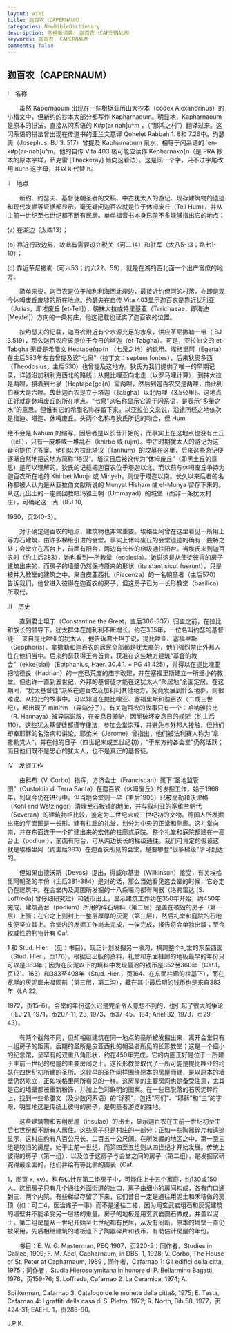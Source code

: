 ```yaml
---
layout: wiki
title: 迦百农（CAPERNAUM）
categories: NewBibleDictionary
description: 圣经新词典: 迦百农（CAPERNAUM）
keywords: 迦百农, CAPERNAUM
comments: false
---
```


## 迦百农（CAPERNAUM）

Ⅰ　名称

　　虽然 Kapernaoum 出现在一些根据亚历山大抄本（codex Alexandrinus）的小楷文中，但新约的抄本大部分都写作 Kapharnaoum。明显地，Kapharnaoum 是原本的拼法，直接从闪系语的 K#p{ar nah]u^m ，（“那鸿之村”）翻译过来。这闪系语的拼法曾出现在传道书的亚兰文意译 Qohelet Rabbah 1. 8和 7.26中。约瑟夫（Josephus, BJ 3. 517）曾提及 Kapharnaoum 泉水，相等于闪系语的 `en-k#p{ar-nah]u^m。他的自传 Vita 403 极可能应读作 Kepharnako{n（是 PRA 抄本的原本字样，萨克雷 [Thackeray] 倾向这看法）。这是同一个字，只不过字尾改用 nu^n 这字母，并以 k 代替 h。

Ⅱ　地点

　　新约、约瑟夫、基督徒朝圣者的文稿、中古犹太人的游记、现存建筑物的遗迹和现代发掘等证据都显示，毫无疑问迦百农就是位于休呣废丘（Tell Hum），并从主前一世纪至七世纪都不断有民居。单单福音书本身已差不多能够指出它的地点：

(a) 在湖边（太四13）；

(b) 靠近行政边界，故此有需要设立税关（可二14）和驻军（太八5-13；路七1-10）；

(c) 靠近革尼撒勒（可六53；约六22、59），就是在湖的西北面一个出产富庶的地方。

　　简单来说，迦百农是位于加利利海西北岸边，最接近约但河的村落，亦即是现今休呣废丘废墟的所在地点。约瑟夫在自传 Vita 403显示迦百农是靠近犹利亚（Julias，即埃废丘 [et-Tell]），朝抹大拉或特里基亚（Tarichaeae，即海迪 [Mejdel]）方向的一条村庄，他这记载也证实了迦百农的位置。

　　按约瑟夫的记载，迦百农附近有个水源充足的水泉，供应革尼撒勒一带（ BJ 3.519），那么迦百农应该是位于今日的塔迦（et-Tabgha）。可是，亚拉伯文的 et-Tabgha 无疑是希腊文 Heptape{go{n （七泉之地）的讹用。埃格里阿（Egeria）在主后383年左右曾提及这“七泉”（拉丁文：septem fontes），后来狄奥多西（Theodosius，主后530）也曾提及这地方。狄氏为我们提供了唯一的早期记录，详述沿加利利海西北的路线；从提比哩亚向北走（以罗马哩计算），到抹大拉是两哩，接着到七泉（Heptape{go{n）需两哩，然后到迦百农又是两哩，由此到伯赛大是六哩。故此迦百农是立于塔迦（Tabgha）以北两哩（3.5公里）。这地点正好就是休呣废丘的所在地点。“七泉”这名称显示它源于闪系语，是表示“多量之水”的意思。但惟有它的希腊名称存留下来。以亚拉伯文来说，沿途所经之地依次是梅迪、塔迦、休呣废丘。头两个名称与狄氏所记的吻合，但 Hum

绝不会是 Nahum 的缩写，因后者是以长音开始的，而事实上在这地点也没有土丘（tell），只有一废堆或一堆乱石（khirbe 或 rujm）。中古时期犹太人的游记为这疑问提供了答案。他们以为拉比塔汉（Tanhum）的坟墓在这里，后来这些游记便逐渐自然地把这地方简称“塔汉”。塔汉日后被讹传为“休呣废丘”（即黑土丘的意思）是可以理解的。狄氏的记载把迦百农位于塔迦以北，而以前与休呣废丘争持为迦百农所在地的 Khirbet Munja 或 Minyeh，则位于塔迦以南。长久以来后者的名称都被人认为是从亚拉伯文献所说的 Munyat Hisham 或 el-Munya 留存下来的。从这儿出土的一座属回教暗玛雅王朝（Ummayad）的城堡（而非一条犹太村庄），可确定这一点（IEJ 10,

1960，页240-3）。

　　对于确定迦百农的地点，建筑物也非常重要。埃格里阿曾在这里看见一所用上等方石建筑，由许多梯级引进的会堂。事实上休呣废丘的会堂遗迹的确有一独特之处；会堂立在高台上，前面有阳台，两边有长长的梯级通往阳台。当埃氏来到迦百农时（约主后383），她也看到一所教堂（ecclesia）。她说这是从使徒彼得的房子建筑出来的，而房子的墙壁仍然保持原来的形状（ita stant sicut fuerunt），只是被并入教堂的建筑之中。来自皮亚西扎（Piacenza）的一名朝圣者（主后570）告诉我们，他曾进入彼得在迦百农的房子，但这房子已为一长形教堂（basilica）所取代。

Ⅲ　历史

　　直到君士坦丁（Constantine the Great，主后306-337）归主之前，在拉比和族长的领导下，犹太群体在加利利不断增长。约在335年，一位名叫约瑟的基督徒──来自提比哩亚的犹太人，他告诉君士坦丁说，提比哩亚、塞福里斯（Sepphoris）、拿撒勒和迦百农的居民全部都是犹太裔的，他们强烈禁止外邦人住在他们当中。后来约瑟获得王帝首肯，获准在这些地方建筑“基督的教会”（ekke{siai）（Epiphanius, Haer. 30.4.1. = PG 41.425），并得以在提比哩亚把哈德良（Hadrian）的一座已荒废的庙宇改建，并在塞福里斯建立一所细小的教堂。但也许一直到五世纪，外邦的基督徒才能在这犹太人“聚居地”全面定居。在这期间，“犹太基督徒”派系在迦百农及加利利其他地方，究竟发展到什么地步，则很难说。从拉比的故事中，可以知道在提比哩亚、塞福里斯和迦百农（二或三世纪），都出现了 mini^m （异端分子）。有关迦百农的故事只有一个：哈纳雅拉比（R. Hannaya）被异端说服，在安息日骑驴，因而破坏安息日的规矩（约主后110）。这些犹太基督徒都谨守律法，参加会堂崇拜，并避免与外邦人接触，但他们却奉耶稣的名治病和讲论。耶柔米（Jerome）曾指出，他们被法利赛人称为“拿撒勒党人”，并在他的日子（四世纪末或五世纪初），“于东方的各会堂”仍然活跃；而且他们既不是忠心的犹太人，也不是真正的基督徒。

Ⅳ　发掘工作

　　由科布（V. Corbo）指挥，方济会士（Franciscan）属下“圣地监管图”（Custoldia di Terra Santa）在迦百农（休呣废丘）的发掘工作，始于1968年，到现今仍在进行中。但当地会堂则一早（主后1905）已被高勒和沃津格（Kohl and Watzinger）清理至石板铺的地面，并与叙利亚的塞维兰朝代（Severan）的建筑物相比较，鉴定为二世纪末或三世纪初的文物。德国人所发掘出来的平面图是一长形、建有柱廊的礼堂，划分为中央的正堂和侧廊。这礼堂向南，并在东面连于一个扩建出来的宏伟的柱廊式庭院。整个礼堂和庭院都建在一高台上（podium），前面有阳台，可从两边长长的梯级通往。我们可肯定的假设这就是埃格里阿（约主后383）在迦百农所见的会堂，是要攀登“很多梯级”才可到达的。

　　但如果由德沃斯（Devos）提出，得威尔基逊（Wilkinson）接受，有关埃格里阿朝圣的年份（主后381-384）是对的话，那么当她看见这会堂的时候，它必定仍在建筑中。在会堂内及周围所发掘的十八条壕沟都有陶器（洛弗雷达 [S. Loffreda] 曾仔细研究过）和钱币出土，显示建筑工作约在350年开始，约450年完成。建筑高台（podium）所用的碎石填料（第二层）是盖在被毁的房子（第一层）上面；在它之上则封上一整层厚厚的灰泥（第三层），然后礼堂和庭院的石地皮便坚立其上。会堂内的发掘工作尚未完成，一俟完成，报告将会单独出版；至今权威性的刊物计有 Caf.

1 和 Stud. Hier. （见：书目）。现正计划发掘另一壕沟，横跨整个礼堂的东至西面（Stud. Hier.，页176）。根据已出版的资料，礼堂和东面柱廊的地板最早的年份只可以是383年；因为在灰泥以下的填料中发现最迟的钱币是352至360年（Caf.1，页121、163）和383至408年（Stud. Hier.，页164、在东面柱廊的柱基下），而在宽厚的灰泥层未凝固前（第三层，第二沟），藏在其中最后期的钱币也是来自383年（LA 22,

1972，页15-6）。会堂的年份这么迟是完全令人意想不到的，也引起了很大的争论（IEJ 21, 1971，页207-11; 23, 1973，页37-45、184; Ariel 32, 1973，页29-43）。

　　有两个截然不同，但却相继建筑在同一地点的圣所被发掘出来，离开会堂只有一组房子的距离。后期的圣所是皮亚西扎的朝圣者所见的长形教堂；这是一个细小的纪念馆，呈罕有的双重八角形状，约在450年完成。它的内圈正好是位于一所建于主前一世纪的房屋的主要房间之上。这长形教堂取代了一所可能是提比哩亚的约瑟在四世纪初所建的圣所。这较早的圣所同样围绕原本的房屋而建，是以原本的墙壁仍然屹立，正如埃格里阿所看见的一样。这房屋的主要房间也是备受注意，尤其是它的墙壁都被重新粉饰，并加上色彩鲜明的图案。在一些已脱落的石灰泥碎片上，找到一些希腊文（及少数闪系语）的“涂鸦”，包括“阿们”、“耶稣”和“主”的字眼，明显地这是传统上彼得的房子，是朝圣者游览的胜地。

　　这些建筑物和五组房屋（insulae）的出土，显示迦百农在主前一世纪初至主后七世纪都不断有人居住。这些房子只是村庄的一部分；正如一些陶器碎片和遗迹显示，这村庄约有八百公尺长，二百五十公尺阔。在所发掘的地区之中，第一至三组是较旧的房屋，始于主前一世纪，而第四至五组则从四世纪才开始发展。传统上彼得的房子（第一组），以及位于这房子与会堂之间的房子（第二组），是发掘家研究得最全面的，他们并绘有等比偷的图表（Caf.

1，图页 x, xv）。科布估计在第二组房子中，可能住上十五个家庭，约130或150人。这组房子只有几个通往外面街道的出口，房子由细小的房间构成，各有门口通到三、两个内院。有些梯级存留了下来，它们昔日一定是通往用泥土和禾秸做的房顶（如：可二4，医治瘫子一事）而不是通往二楼，因为用玄武岩粗石和灰泥建筑的墙壁并不能承受另一层楼的重量。房子的地板是用玄武岩圆石做成，并盖以泥土。第二组房屋从一世纪开始至七世纪都有民居，从没有间断。原本的墙壁一直仍被采用，先后相继建筑的地板遗下了陶器碎片和钱币，有助估计房屋的年份。

　　书目：E. W. G. Masterman, PEQ 1907，页220-9；同作者，Studies in Galilee, 1909; F. M. Abel, Capharnaum, in DBS, 1, 1928; V. Corbo, The House of St. Peter at Capharnaum, 1969；同作者，Cafarnao 1: Gli edifici della citta, 1975；同作者，Studia Hierosolymitana in honore di P. Bellarmino Bagatti, 1976，页159-76; S. Loffreda, Cafarnao 2: La Ceramica, 1974; A.

Spijkerman, Cafarnao 3: Catalogo delle monete della citta&, 1975; E. Testa, Cafarnao 4: I graffiti della casa di S. Pietro, 1972; R. North, Bib 58, 1977，页424-31; EAEHL 1，页286-90。

J.P.K.






